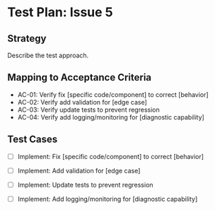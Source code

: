 # Test Plan: Issue 5

## Strategy

Describe the test approach.

## Mapping to Acceptance Criteria

- AC-01: Verify fix [specific code/component] to correct [behavior]
- AC-02: Verify add validation for [edge case]
- AC-03: Verify update tests to prevent regression
- AC-04: Verify add logging/monitoring for [diagnostic capability]

## Test Cases

- [ ] Implement: Fix [specific code/component] to correct [behavior]
- [ ] Implement: Add validation for [edge case]
- [ ] Implement: Update tests to prevent regression
- [ ] Implement: Add logging/monitoring for [diagnostic capability]

